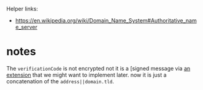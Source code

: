 Helper links:

- https://en.wikipedia.org/wiki/Domain_Name_System#Authoritative_name_server

# notes

The `verificationCode` is not encrypted not it is a [signed message via [an extension](https://polkadot.js.org/docs/extension/cookbook/#sign-a-message) that we might want to implement later. now it is just a concatenation of the `address||domain.tld`.
